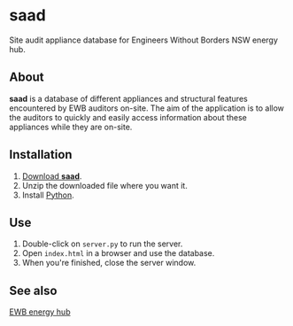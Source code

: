 saad
====

Site audit appliance database for Engineers Without Borders NSW energy hub.

About
-----

**saad** is a database of different appliances and structural features encountered
by EWB auditors on-site.
The aim of the application is to allow the auditors to quickly and easily access
information about these appliances while they are on-site.

Installation
------------

 1. [Download **saad**](https://github.com/eightyeight/saad/zipball/master).
 2. Unzip the downloaded file where you want it.
 3. Install [Python](http://www.python.org/).

Use
---

 1. Double-click on `server.py` to run the server.
 2. Open `index.html` in a browser and use the database.
 3. When you're finished, close the server window.

See also
--------

[EWB energy hub](http://www.ewb.org.au/explore/knowledgehubs/energy)

